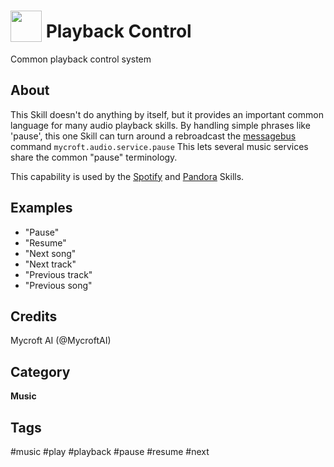 # <img src='https://rawgithub.com/FortAwesome/Font-Awesome/master/advanced-options/raw-svg/solid/play.svg' card_color='#22a7f0' width='50' height='50' style='vertical-align:bottom'/> Playback Control
Common playback control system

## About 
This Skill doesn't do anything by itself, but it provides an important common language for many audio playback skills.  By handling simple phrases like
'pause', this one Skill can turn around a rebroadcast the [messagebus](https://mycroft.ai/documentation/message-bus/) command `mycroft.audio.service.pause`  This lets several music services share the
common "pause" terminology.

This capability is used by the [Spotify](https://github.com/forslund/spotify-skill) and [Pandora](https://github.com/mycroftai/pianobar-skill) Skills.

## Examples 
* "Pause"
* "Resume"
* "Next song"
* "Next track"
* "Previous track"
* "Previous song"

## Credits 
Mycroft AI (@MycroftAI)

## Category
**Music**

## Tags
#music
#play
#playback
#pause
#resume
#next
